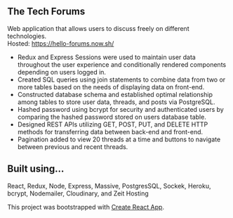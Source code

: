 ## The Tech Forums

Web application that allows users to discuss freely on different technologies.
<br/>
Hosted: https://hello-forums.now.sh/

* Redux and Express Sessions were used to maintain user data throughout the user experience and conditionally rendered components depending on users logged in. 
* Created SQL queries using join statements to combine data from two or more tables based on the needs of displaying data on front-end.
* Constructed database schema and established optimal relationship among tables to store user data, threads, and posts via PostgreSQL.
* Hashed password using bcrypt for security and authenticated users by comparing the hashed password stored on users database table.
* Designed REST APIs utilizing GET, POST, PUT, and DELETE HTTP methods for transferring data between back-end and front-end.
* Pagination added to view 20 threads at a time and buttons to navigate between previous and recent threads.

## Built using...
React, Redux, Node, Express, Massive, PostgresSQL, Sockek, Heroku, bcrypt, Nodemailer, Cloudinary, and Zeit Hosting

This project was bootstrapped with [Create React App](https://github.com/facebookincubator/create-react-app).
